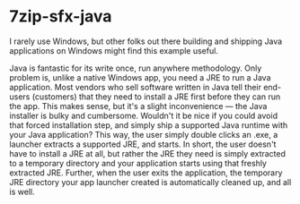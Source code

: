 7zip-sfx-java
=============

I rarely use Windows, but other folks out there building and shipping Java applications on Windows might find this example useful.

Java is fantastic for its write once, run anywhere methodology.  Only problem is, unlike a native Windows app, you need a JRE to run a Java application.  Most vendors who sell software written in Java tell their end-users (customers) that they need to install a JRE first before they can run the app.  This makes sense, but it's a slight inconvenience &mdash; the Java installer is bulky and cumbersome.  Wouldn't it be nice if you could avoid that forced installation step, and simply ship a supported Java runtime with your Java application?  This way, the user simply double clicks an .exe, a launcher extracts a supported JRE, and starts.  In short, the user doesn't have to install a JRE at all, but rather the JRE they need is simply extracted to a temporary directory and your application starts using that freshly extracted JRE.  Further, when the user exits the application, the temporary JRE directory your app launcher created is automatically cleaned up, and all is well.
